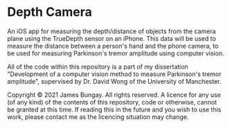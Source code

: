 # Depth Camera
An iOS app for measuring the depth/distance of objects from the camera plane using the TrueDepth sensor on an iPhone. This data will be used to measure the distance between a person's hand and the phone camera, to be used for measuring Parkinson's tremor amplitude using computer vision.

All of the code within this repository is a part of my dissertation "Development of a computer vision method to measure Parkinson's tremor amplitude", supervised by Dr. David Wong of the University of Manchester.

Copyright © 2021 James Bungay. All rights reserved.
A licence for any use (of any kind) of the contents of this repository, code or otherwise, cannot be granted at this time. If reading this in the future and you wish to use this work, please contact me as the licencing situation may change.
